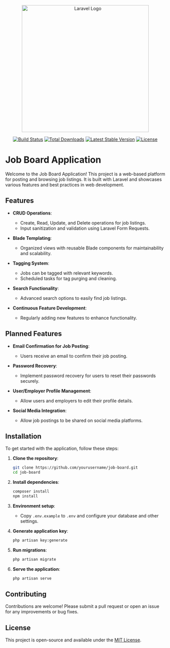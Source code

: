 <p align="center"><a href="https://laravel.com" target="_blank"><img src="https://raw.githubusercontent.com/laravel/art/master/logo-lockup/5%20SVG/2%20CMYK/1%20Full%20Color/laravel-logolockup-cmyk-red.svg" width="400" alt="Laravel Logo"></a></p>

<p align="center">
<a href="https://github.com/laravel/framework/actions"><img src="https://github.com/laravel/framework/workflows/tests/badge.svg" alt="Build Status"></a>
<a href="https://packagist.org/packages/laravel/framework"><img src="https://img.shields.io/packagist/dt/laravel/framework" alt="Total Downloads"></a>
<a href="https://packagist.org/packages/laravel/framework"><img src="https://img.shields.io/packagist/v/laravel/framework" alt="Latest Stable Version"></a>
<a href="https://packagist.org/packages/laravel/framework"><img src="https://img.shields.io/packagist/l/laravel/framework" alt="License"></a>
</p>

# Job Board Application

Welcome to the Job Board Application! This project is a web-based platform for posting and browsing job listings. It is built with Laravel and showcases various features and best practices in web development.

## Features

- **CRUD Operations**: 
  - Create, Read, Update, and Delete operations for job listings.
  - Input sanitization and validation using Laravel Form Requests.

- **Blade Templating**: 
  - Organized views with reusable Blade components for maintainability and scalability.

- **Tagging System**: 
  - Jobs can be tagged with relevant keywords.
  - Scheduled tasks for tag purging and cleaning.

- **Search Functionality**:
  - Advanced search options to easily find job listings.

- **Continuous Feature Development**:
  - Regularly adding new features to enhance functionality.

## Planned Features

- **Email Confirmation for Job Posting**:
  - Users receive an email to confirm their job posting.

- **Password Recovery**:
  - Implement password recovery for users to reset their passwords securely.

- **User/Employer Profile Management**:
  - Allow users and employers to edit their profile details.

- **Social Media Integration**:
  - Allow job postings to be shared on social media platforms.


## Installation

To get started with the application, follow these steps:

1. **Clone the repository**:
   ```bash
   git clone https://github.com/yourusername/job-board.git
   cd job-board
   ```

2. **Install dependencies**:
   ```bash
   composer install
   npm install
   ```

3. **Environment setup**:
   - Copy `.env.example` to `.env` and configure your database and other settings.

4. **Generate application key**:
   ```bash
   php artisan key:generate
   ```

5. **Run migrations**:
   ```bash
   php artisan migrate
   ```

6. **Serve the application**:
   ```bash
   php artisan serve
   ```

## Contributing

Contributions are welcome! Please submit a pull request or open an issue for any improvements or bug fixes.

## License

This project is open-source and available under the [MIT License](LICENSE).
